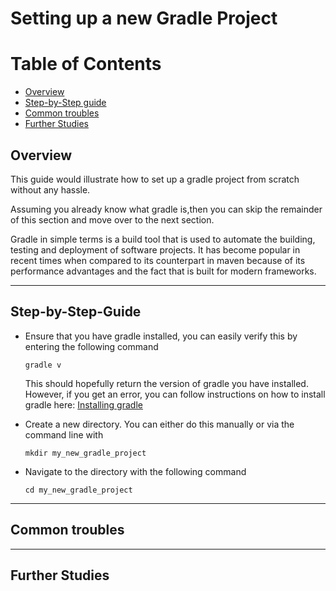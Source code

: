 # Setting up a new Gradle Project

# Table of Contents
- [Overview](#overview)
- [Step-by-Step guide](#step-by-Step-Guide)
- [Common troubles](#common-troubles)
- [Further Studies](#further-Studies)

## Overview
This guide would illustrate how to set up a gradle project from scratch without any
hassle.

Assuming you already know what gradle is,then you can skip the remainder of this section 
and move over to the next section.

Gradle in simple terms is a build tool that is used to automate the building, testing
and deployment of software projects. It has become popular in recent times when compared
to its counterpart in maven because of its performance advantages and the fact that is built
for modern frameworks.

---
## Step-by-Step-Guide
+ Ensure that you have gradle installed, you can easily verify this by entering the following command
  ```
  gradle v
  ```
  This should hopefully return the version of gradle you have installed. However, if you 
  get an error, you can follow instructions on how to install gradle here:
  [Installing gradle](https://docs.gradle.org/current/userguide/installation.html)

+ Create a new directory. You can either do this manually or via the command line with
    ```
    mkdir my_new_gradle_project
    ```
+ Navigate to the directory with the following command
     ```
    cd my_new_gradle_project
    ```
  
---
## Common troubles

---
## Further Studies
